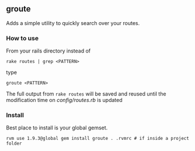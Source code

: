 ## groute

Adds a simple utility to quickly search over your routes.

### How to use

From your rails directory instead of

`rake routes | grep <PATTERN>`

type

`groute <PATTERN>`

The full output from `rake routes` will be saved and reused until the modification time on *config/routes.rb* is
updated

### Install

Best place to install is your global gemset.

`rvm use 1.9.3@global
gem install groute
. .rvmrc # if inside a project folder`

